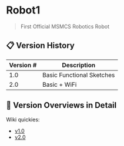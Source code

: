 # Robot1 

> First Official MSMCS Robotics Robot

## 📋 Version History

| Version # |   Description |
|-----------|---------------|
| 1.0       |   Basic Functional Sketches |
| 2.0       |   Basic + WiFi |
   
   
## 📖 Version Overviews in Detail

Wiki quickies:
 - [v1.0](https://github.com/msmcs-robotics/robot1/wiki/Version-1.0)
 - [v2.0](https://github.com/msmcs-robotics/robot1/wiki/Version-2.0)
